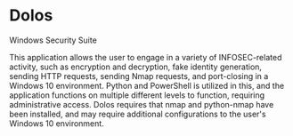 # Dolos
Windows Security Suite


This application allows the user to engage in a variety of INFOSEC-related activity, such as encryption and decryption, fake identity generation, sending HTTP requests, sending Nmap requests, and port-closing in a Windows 10 environment. Python and PowerShell is utilized in this, and the application functions on multiple different levels to function, requiring administrative access.
Dolos requires that nmap and python-nmap have been installed, and may require additional configurations to the user's Windows 10 environment.
